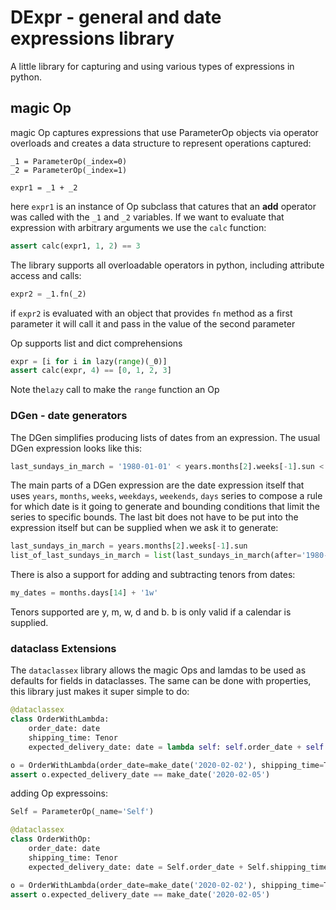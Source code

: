 # DExpr - general and date expressions library
A little library for capturing and using various types of expressions in python.


## magic Op
magic Op captures expressions that use ParameterOp objects via operator overloads and creates a data structure
to represent operations captured:

```pytohn
_1 = ParameterOp(_index=0)
_2 = ParameterOp(_index=1)

expr1 = _1 + _2
```
here `expr1` is an instance of Op subclass that catures that an __add__ operator was called with the `_1` and `_2` 
variables. If we want to evaluate that expression with arbitrary arguments we use the `calc` function:

```python
assert calc(expr1, 1, 2) == 3
```
 The library supports all overloadable operators in python, including attribute access and calls:

```python
expr2 = _1.fn(_2)
```
if `expr2` is evaluated with an object that provides `fn` method as a first parameter it will call it and pass 
in the value of the second parameter

Op supports list and dict comprehensions
```python
expr = [i for i in lazy(range)(_0)]
assert calc(expr, 4) == [0, 1, 2, 3]
```
Note the`lazy` call to make the `range` function an Op

### DGen - date generators

The DGen simplifies producing lists of dates from an expression. The usual DGen expression
looks like this:

```python
last_sundays_in_march = '1980-01-01' < years.months[2].weeks[-1].sun < '2030-01-01'
```

The main parts of a DGen expression are the date expression itself that uses `years`, `months`, `weeks`, 
`weekdays`, `weekends`, `days` series to compose a rule for which date is it going to generate and 
bounding conditions that limit the series to specific bounds. The last bit does not have to be put into 
the expression itself but can be supplied when we ask it to generate:

```python
last_sundays_in_march = years.months[2].weeks[-1].sun
list_of_last_sundays_in_march = list(last_sundays_in_march(after='1980-01-01', before='2030-01-01'))
```

There is also a support for adding and subtracting tenors from dates:

```python
my_dates = months.days[14] + '1w'
```

Tenors supported are y, m, w, d and b. b is only valid if a calendar is supplied.


### dataclass Extensions

The `dataclassex` library allows the magic Ops and lamdas to be used as defaults for fields 
in dataclasses. The same can be done with properties, this library just makes it super simple 
to do:

```python
@dataclassex
class OrderWithLambda:
    order_date: date
    shipping_time: Tenor
    expected_delivery_date: date = lambda self: self.order_date + self.shipping_time

o = OrderWithLambda(order_date=make_date('2020-02-02'), shipping_time=Tenor('3d'))
assert o.expected_delivery_date == make_date('2020-02-05')
```

adding Op expressoins:

```python
Self = ParameterOp(_name='Self')

@dataclassex
class OrderWithOp:
    order_date: date
    shipping_time: Tenor
    expected_delivery_date: date = Self.order_date + Self.shipping_time

o = OrderWithLambda(order_date=make_date('2020-02-02'), shipping_time=Tenor('3d'))
assert o.expected_delivery_date == make_date('2020-02-05')
```

